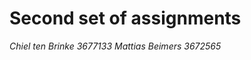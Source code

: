 Second set of assignments
========================

_Chiel ten Brinke 3677133_
_Mattias Beimers 3672565_
